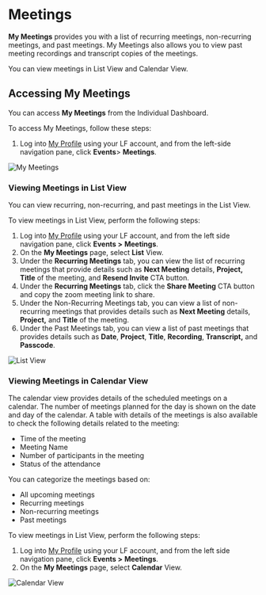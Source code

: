 # Meetings

**My Meetings** provides you with a list of recurring meetings, non-recurring meetings, and past meetings. My Meetings also allows you to view past meeting recordings and transcript copies of the meetings.&#x20;

You can view meetings in List View and Calendar View.&#x20;

## Accessing My Meetings&#x20;

You can access **My Meetings** from the Individual Dashboard.&#x20;

To access My Meetings, follow these steps:

1. Log into [My Profile](https://openprofile.dev) using your LF account, and from the left-side navigation pane, click **Events**> **Meetings**.

![My Meetings](<../../.gitbook/assets/2023-08-14\_16h04\_27 (1).png>)

### Viewing Meetings in List View

You can view recurring, non-recurring, and past meetings in the List View.&#x20;

To view meetings in List View, perform the following steps:

1. Log into [My Profile](https://openprofile.dev) using your LF account, and from the left side navigation pane, click **Events >** **Meetings**.&#x20;
2. On the **My Meetings** page, select **List** View.
3. Under the **Recurring Meetings** tab, you can view the list of recurring meetings that provide details such as **Next Meeting** details, **Project, Title** of the meeting, and **Resend Invite** CTA button.
4. Under the **Recurring Meetings** tab, click the **Share Meeting** CTA button and copy the zoom meeting link to share.&#x20;
5. Under the Non-Recurring Meetings tab, you can view a list of non-recurring meetings that provides details such as **Next Meeting** details, **Project,** and **Title** of the meeting.&#x20;
6. Under the Past Meetings tab, you can view a list of past meetings that provides details such as **Date**, **Project**, **Title**, **Recording**, **Transcript,** and **Passcode**.&#x20;

![List View](<../../.gitbook/assets/2023-08-14\_18h03\_28 (1).gif>)

### Viewing Meetings in Calendar View

The calendar view provides details of the scheduled meetings on a calendar. The number of meetings planned for the day is shown on the date and day of the calendar. A table with details of the meetings is also available to check the following details related to the meeting:

* Time of the meeting
* Meeting Name
* Number of participants in the meeting
* Status of the attendance

You can categorize the meetings based on:

* All upcoming meetings
* Recurring meetings
* Non-recurring meetings
* Past meetings

To view meetings in List View, perform the following steps:

1. Log into [My Profile](https://openprofile.dev) using your LF account, and from the left side navigation pane, click **Events >** **Meetings**.&#x20;
2. On the **My Meetings** page, select **Calendar** View.

![Calendar View](<../../.gitbook/assets/Calender View.png>)
